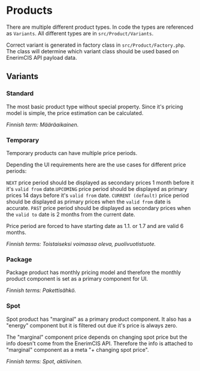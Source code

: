 # Products

There are multiple different product types. In code the types are referenced
as `Variants`. All different types are in `src/Product/Variants`.

Correct variant is generated in factory class in `src/Product/Factory.php`. The
class will determine which variant class should be used based on EnerimCIS 
API payload data.

## Variants

### Standard

The most basic product type without special property. Since it's pricing model
is simple, the price estimation can be calculated.

*Finnish term: Määräaikainen.*

### Temporary

Temporary products can have multiple price periods. 

Depending the UI requirements here are the use cases for different price
periods:

`NEXT` price period should be displayed as secondary prices 1 month before it 
it's `valid from` date.`UPCOMING` price period should be displayed as primary 
prices 14 days before it's `valid from` date.
`CURRENT (default)` price period should be displayed as primary prices when the 
`valid from` date is accurate.
`PAST` price period should be displayed as secondary prices when the `valid to` 
date is 2 months from the current date.

Price period are forced to have starting date as 1.1. or 1.7 and are valid 
6 months.

*Finnish terms: Toistaiseksi voimassa oleva, puolivuotistuote.*

### Package

Package product has monthly pricing model and therefore the monthly product 
component is set as a primary component for UI.

*Finnish terms: Pakettisähkö.*

### Spot

Spot product has "marginal" as a primary product component. It also has a
"energy" component but it is filtered out due it's price is always zero. 

The "marginal" component price depends on changing spot price but the info 
doesn't come from the EnerimCIS API. Therefore the info is attached to "marginal" 
component as a meta "+ changing spot price".

*Finnish terms: Spot, aktiivinen.*
